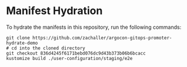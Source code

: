 # Manifest Hydration

To hydrate the manifests in this repository, run the following commands:

```shell
git clone https://github.com/zachaller/argocon-gitops-promoter-hydrate-demo
# cd into the cloned directory
git checkout 836d4245f6171bebd076dc9d43b373b06b6bcacc
kustomize build ./user-configuration/staging/e2e
```
